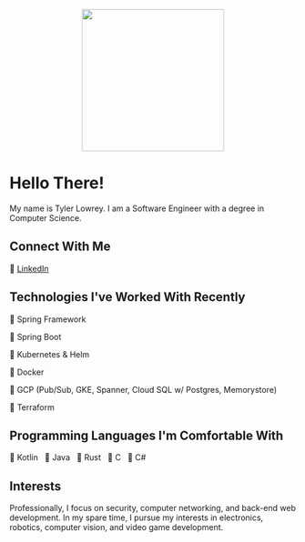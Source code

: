 <p align="center">
  <img width="250" src="https://tlowrey-images.s3.amazonaws.com/tl_logo_notxt_circle_500x500.png">
</p>

# Hello There!
My name is Tyler Lowrey. I am a Software Engineer with a degree in Computer Science. 

## Connect With Me
:link:&nbsp;[LinkedIn](https://www.linkedin.com/in/tylerlowrey/)

## Technologies I've Worked With Recently
:large_blue_diamond:&nbsp;Spring Framework 

:large_blue_diamond:&nbsp;Spring Boot 

:large_blue_diamond:&nbsp;Kubernetes & Helm

:large_blue_diamond:&nbsp;Docker 

:large_blue_diamond:&nbsp;GCP (Pub/Sub, GKE, Spanner, Cloud SQL w/ Postgres, Memorystore) 

:large_blue_diamond:&nbsp;Terraform


## Programming Languages I'm Comfortable With
:large_orange_diamond:&nbsp;Kotlin &nbsp;&nbsp;:large_orange_diamond:&nbsp;Java &nbsp;&nbsp;:large_orange_diamond:&nbsp;Rust &nbsp;&nbsp;:large_orange_diamond:&nbsp;C &nbsp;&nbsp;:large_orange_diamond:&nbsp;C#

## Interests
Professionally, I focus on security, computer networking, and back-end web development. In my spare time, I pursue my interests in electronics, robotics, computer vision, and video game development.
